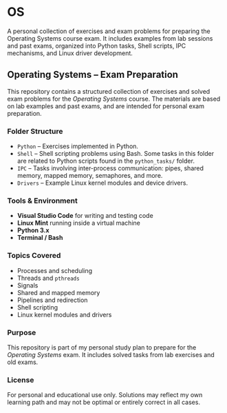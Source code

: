 # OS
A personal collection of exercises and exam problems for preparing the Operating Systems course exam. It includes examples from lab sessions and past exams, organized into Python tasks, Shell scripts, IPC mechanisms, and Linux driver development.


## Operating Systems – Exam Preparation

This repository contains a structured collection of exercises and solved exam problems for the *Operating Systems* course. The materials are based on lab examples and past exams, and are intended for personal exam preparation.

### Folder Structure

- `Python` – Exercises implemented in Python.
- `Shell` – Shell scripting problems using Bash. Some tasks in this folder are related to Python scripts found in the `python_tasks/` folder.
- `IPC` – Tasks involving inter-process communication: pipes, shared memory, mapped memory, semaphores, and more.
- `Drivers` – Example Linux kernel modules and device drivers.

### Tools & Environment

- **Visual Studio Code** for writing and testing code
- **Linux Mint** running inside a virtual machine
- **Python 3.x**
- **Terminal / Bash**

### Topics Covered

- Processes and scheduling
- Threads and `pthreads`
- Signals
- Shared and mapped memory
- Pipelines and redirection
- Shell scripting
- Linux kernel modules and drivers

### Purpose

This repository is part of my personal study plan to prepare for the *Operating Systems* exam. It includes solved tasks from lab exercises and old exams.

### License

For personal and educational use only. Solutions may reflect my own learning path and may not be optimal or entirely correct in all cases.
